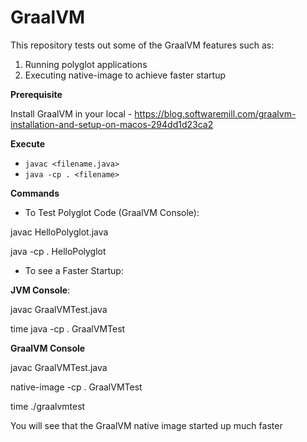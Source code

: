 # GraalVM

This repository tests out some of the GraalVM features such as:
 1. Running polyglot applications 
 2. Executing native-image to achieve faster startup
 
 
 **Prerequisite** 
 
 Install GraalVM in your local - https://blog.softwaremill.com/graalvm-installation-and-setup-on-macos-294dd1d23ca2
 
 
 **Execute**
 
- `javac <filename.java>`
- `java -cp . <filename>`


**Commands**

- To Test Polyglot Code (GraalVM Console):

javac HelloPolyglot.java

java -cp . HelloPolyglot


- To see a Faster Startup:

**JVM Console**:

javac GraalVMTest.java

time java -cp . GraalVMTest


**GraalVM Console**

javac GraalVMTest.java

native-image -cp . GraalVMTest

time ./graalvmtest

You will see that the GraalVM native image started up much faster

